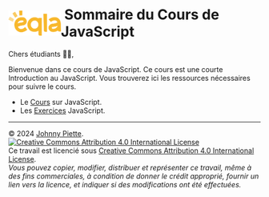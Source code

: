 <h1 id="sommaire" style="display: flex; align-items: center; justify-content: center;">
    <img src="Assets/eqla.png" style="height:50px">
    &nbsp;Sommaire du Cours de JavaScript
</h1>

Chers étudiants :man_student:, 

Bienvenue dans ce cours de JavaScript.
Ce cours est une courte Introduction au JavaScript.
Vous trouverez ici les ressources nécessaires pour suivre le cours.
- Le [Cours](Cours/README.md) sur JavaScript.
- Les [Exercices](Exercices/README.md#exercices) JavaScript.



---
&copy; 2024 [Johnny Piette](https://github.com/ZamBoyle).  
[![Creative Commons Attribution 4.0 International License](https://i.creativecommons.org/l/by/4.0/88x31.png)](https://creativecommons.org/licenses/by/4.0/)  
Ce travail est licencié sous [Creative Commons Attribution 4.0 International License](https://creativecommons.org/licenses/by/4.0/).   
_Vous pouvez copier, modifier, distribuer et représenter ce travail, même à des fins commerciales, à condition de donner le crédit approprié, fournir un lien vers la licence, et indiquer si des modifications ont été effectuées._